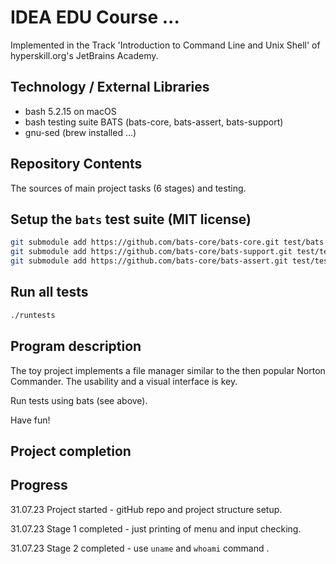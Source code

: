 # IDEA EDU Course ...

Implemented in the Track 'Introduction to Command Line and Unix Shell' of hyperskill.org's JetBrains Academy.

## Technology / External Libraries

- bash 5.2.15 on macOS
- bash testing suite BATS (bats-core, bats-assert, bats-support)
- gnu-sed (brew installed ...)

## Repository Contents

The sources of main project tasks (6 stages) and testing.

## Setup the `bats` test suite (MIT license) 

```bash
git submodule add https://github.com/bats-core/bats-core.git test/bats
git submodule add https://github.com/bats-core/bats-support.git test/test_helper/bats-support
git submodule add https://github.com/bats-core/bats-assert.git test/test_helper/bats-assert
```

## Run all tests

```bash
./runtests
```

## Program description

The toy project implements a file manager similar to the then popular Norton Commander. The usability and a visual 
interface is key.

Run tests using bats (see above).

Have fun!

## Project completion

[//]: # (Project was completed on 26.05.23.)

## Progress

31.07.23 Project started - gitHub repo and project structure setup.

31.07.23 Stage 1 completed - just printing of menu and input checking.

31.07.23 Stage 2 completed - use `uname` and `whoami` command .

